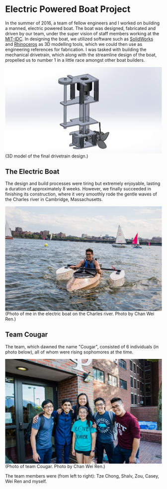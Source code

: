 # Electric Powered Boat Project

In the summer of 2016, a team of fellow engineers and I worked on building a manned, electric powered boat. The boat was designed, fabricated and driven by our team, under the super vision of staff members working at the [MIT-IDC](https://innovation.mit.edu/resource/international-design-center/). In designing the boat, we utilized software such as [SolidWorks](https://www.solidworks.com/) and [Rhinoceros](https://www.rhino3d.com/) as 3D modelling tools, which we could then use as engineering references for fabrication. I was tasked with building the mechanical drivetrain, which along with the streamline design of the boat, propelled us to number 1 in a little race amongst other boat builders. 

<img align="left" src="Final%20drive%20train.PNG"> 
(3D model of the final drivetrain design.)  

## The Electric Boat

The design and build processes were tiring but extremely enjoyable, lasting a duration of approximately 8 weeks. However, we finally succeeded in finishing its construction, where it very smoothly rode the gentle waves of the Charles river in Cambridge, Massachusetts.

<img align="left" src="me_in_boat.jpg"> 
(Photo of me in the electric boat on the Charles river. Photo by Chan Wei Ren.)

## Team Cougar

The team, which dawned the
name "Cougar", consisted of 6 individuals (in photo below), all of whom were rising sophomores at the time. 

<img align="left" src="team_Cougar_photo.jpg"> 
(Photo of team Cougar. Photo by Chan Wei Ren.)

The team members were (from left to right): Tze Chong, Shalv, Zou, Casey, Wei Ren and myself.  
